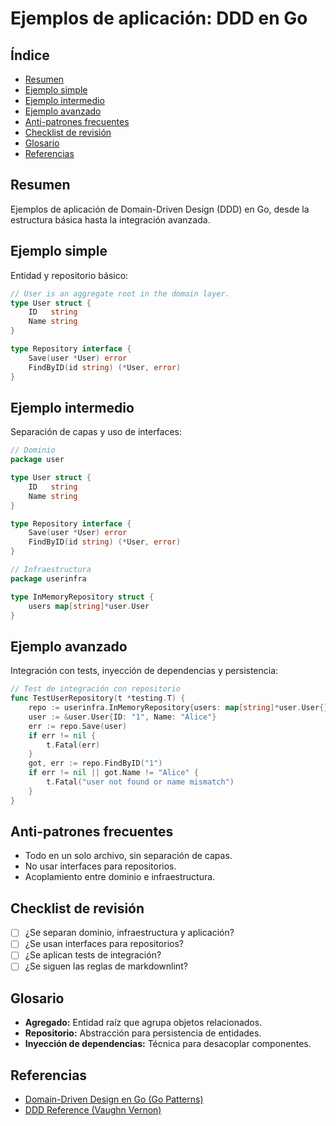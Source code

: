 # Ejemplos de aplicación: DDD en Go

## Índice

- [Resumen](#resumen)
- [Ejemplo simple](#ejemplo-simple)
- [Ejemplo intermedio](#ejemplo-intermedio)
- [Ejemplo avanzado](#ejemplo-avanzado)
- [Anti-patrones frecuentes](#anti-patrones-frecuentes)
- [Checklist de revisión](#checklist-de-revisión)
- [Glosario](#glosario)
- [Referencias](#referencias)

## Resumen

Ejemplos de aplicación de Domain-Driven Design (DDD) en Go, desde la estructura básica hasta la integración avanzada.

## Ejemplo simple

Entidad y repositorio básico:

```go
// User is an aggregate root in the domain layer.
type User struct {
    ID   string
    Name string
}

type Repository interface {
    Save(user *User) error
    FindByID(id string) (*User, error)
}
```

## Ejemplo intermedio

Separación de capas y uso de interfaces:

```go
// Dominio
package user

type User struct {
    ID   string
    Name string
}

type Repository interface {
    Save(user *User) error
    FindByID(id string) (*User, error)
}

// Infraestructura
package userinfra

type InMemoryRepository struct {
    users map[string]*user.User
}
```

## Ejemplo avanzado

Integración con tests, inyección de dependencias y persistencia:

```go
// Test de integración con repositorio
func TestUserRepository(t *testing.T) {
    repo := userinfra.InMemoryRepository{users: map[string]*user.User{}}
    user := &user.User{ID: "1", Name: "Alice"}
    err := repo.Save(user)
    if err != nil {
        t.Fatal(err)
    }
    got, err := repo.FindByID("1")
    if err != nil || got.Name != "Alice" {
        t.Fatal("user not found or name mismatch")
    }
}
```

## Anti-patrones frecuentes

- Todo en un solo archivo, sin separación de capas.
- No usar interfaces para repositorios.
- Acoplamiento entre dominio e infraestructura.

## Checklist de revisión

- [ ] ¿Se separan dominio, infraestructura y aplicación?
- [ ] ¿Se usan interfaces para repositorios?
- [ ] ¿Se aplican tests de integración?
- [ ] ¿Se siguen las reglas de markdownlint?

## Glosario

- **Agregado:** Entidad raíz que agrupa objetos relacionados.
- **Repositorio:** Abstracción para persistencia de entidades.
- **Inyección de dependencias:** Técnica para desacoplar componentes.

## Referencias

- [Domain-Driven Design en Go (Go Patterns)](https://github.com/Sairyss/domain-driven-hexagon)
- [DDD Reference (Vaughn Vernon)](https://dddcommunity.org/learning-ddd/)
